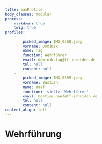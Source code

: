 ```yaml
---
title: manProfile
body_classes: modular
process:
    markdown: true
    twig: true
profiles:
    -
        picked_image: IMG_0368.jpeg
        vorname: Dominik
        name: Tag
        function: Wehrführer
        email: dominik.tag@ff-inheiden.de
        tel: null
        content: null
    -
        picked_image: IMG_0369.jpeg
        vorname: Bastian
        name: Haaf
        function: 'stellv. Wehrführer'
        email: bastian.haaf@ff-inheiden.de
        tel: null
        content: null
content_align: left
---
```


# Wehrführung